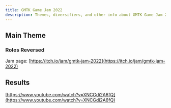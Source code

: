 ```yaml
---
title: GMTK Game Jam 2022
description: Themes, diversifiers, and other info about GMTK Game Jam 2022.
---
```


## Main Theme
### Roles Reversed

Jam page: [https://itch.io/jam/gmtk-jam-2022](https://itch.io/jam/gmtk-jam-2022)

## Results

[https://www.youtube.com/watch?v=XNCGdi2A6fQ](https://www.youtube.com/watch?v=XNCGdi2A6fQ)

